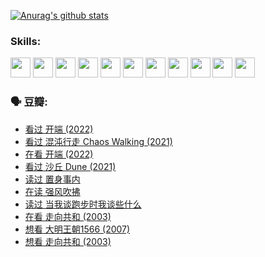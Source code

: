 
[![Anurag's github stats](https://github-readme-stats.vercel.app/api?username=w940853815)](https://github.com/anuraghazra/github-readme-stats)

### Skills:

<code><img height="32" src="https://cdn.jsdelivr.net/npm/simple-icons@v5/icons/python.svg"></code>
<code><img height="32" src="https://cdn.jsdelivr.net/npm/simple-icons@v5/icons/javascript.svg"></code>
<code><img height="32" src="https://cdn.jsdelivr.net/npm/simple-icons@v5/icons/django.svg"></code>
<code><img height="32" src="https://cdn.jsdelivr.net/npm/simple-icons@v5/icons/flask.svg"></code>
<code><img height="32" src="https://cdn.jsdelivr.net/npm/simple-icons@v5/icons/vuetify.svg"></code>
<code><img height="32" src="https://cdn.jsdelivr.net/npm/simple-icons@v5/icons/git.svg"></code>
<code><img height="32" src="https://cdn.jsdelivr.net/npm/simple-icons@v5/icons/docker.svg"></code>
<code><img height="32" src="https://cdn.jsdelivr.net/npm/simple-icons@v5/icons/postgresql.svg"></code>
<code><img height="32" src="https://cdn.jsdelivr.net/npm/simple-icons@v5/icons/elasticsearch.svg"></code>
<code><img height="32" src="https://cdn.jsdelivr.net/npm/simple-icons@v5/icons/macos.svg"></code>
<code><img height="32" src="https://cdn.jsdelivr.net/npm/simple-icons@v5/icons/linux.svg"></code>

### 🗣 豆瓣:

<!-- DOUBAN-ACTIVITIES:START -->
- [看过 开端‎ (2022)](https://www.douban.com/people/136069238/status/3737530861/?_i=43307434)
- [看过 混沌行走 Chaos Walking‎ (2021)](https://www.douban.com/people/136069238/status/3734828206/?_i=43307434)
- [在看 开端‎ (2022)](https://www.douban.com/people/136069238/status/3733533297/?_i=43307434)
- [看过 沙丘 Dune‎ (2021)](https://www.douban.com/people/136069238/status/3726869471/?_i=43307434)
- [读过 置身事内](https://www.douban.com/people/136069238/status/3726223867/?_i=43307434)
- [在读 强风吹拂](https://www.douban.com/people/136069238/status/3725395475/?_i=43307434)
- [读过 当我谈跑步时我谈些什么](https://www.douban.com/people/136069238/status/3715422296/?_i=43307434)
- [在看 走向共和‎ (2003)](https://www.douban.com/people/136069238/status/3711470443/?_i=43307434)
- [想看 大明王朝1566‎ (2007)](https://www.douban.com/people/136069238/status/3710980213/?_i=43307434)
- [想看 走向共和‎ (2003)](https://www.douban.com/people/136069238/status/3710980002/?_i=43307434)
<!-- DOUBAN-ACTIVITIES:END -->
<!--
**w940853815/w940853815** is a ✨ _special_ ✨ repository because its `README.md` (this file) appears on your GitHub profile.

Here are some ideas to get you started:

- 🔭 I’m currently working on ...
- 🌱 I’m currently learning ...
- 👯 I’m looking to collaborate on ...
- 🤔 I’m looking for help with ...
- 💬 Ask me about ...
- 📫 How to reach me: ...
- 😄 Pronouns: ...
- ⚡ Fun fact: ...
-->
